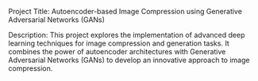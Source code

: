 Project Title: Autoencoder-based Image Compression using Generative Adversarial Networks (GANs)

Description:
This project explores the implementation of advanced deep learning techniques for image compression and generation tasks. It combines the power of autoencoder architectures with Generative Adversarial Networks (GANs) to develop an innovative approach to image compression.
